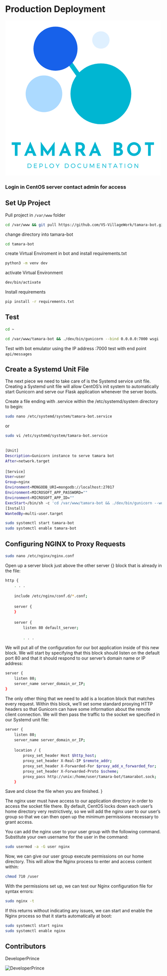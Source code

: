 # Production Deployment

![Tamarabot](https://github.com/VS-VillageWork/tamara-bot/blob/master/mock3.png)

### Login in CentOS server contact admin for access

## Set Up Project

Pull project in `/var/www` folder 

```bash
cd /var/www && git pull https://github.com/VS-VillageWork/tamara-bot.git
```
change directory into tamara-bot

```bash
cd tamara-bot 
```

create Virtual Enviroment in bot and install requirements.txt

```bash
python3 -m venv dev
```
activate Virtual Environment

```bash
dev/bin/activate
```

Install requirements

```bash
pip install -r requirements.txt
```
## Test 

```bash 
cd ~
```

```bash
cd /var/www/tamara-bot && ./dev/bin/gunicorn --bind 0.0.0.0:7000 wsgi
```

Test with bot emulator using the IP address :7000 test with end point `api/messages`


## Create a Systemd Unit File

The next piece we need to take care of is the Systemd service unit file. Creating a Systemd unit file will allow CentOS’s init system to automatically start Gunicorn and serve our Flask application whenever the server boots.

Create a file ending with .service within the /etc/systemd/system directory to begin:

```bash
sudo nano /etc/systemd/system/tamara-bot.service
```

or 

```bash
sudo vi /etc/systemd/system/tamara-bot.service
```


```bash

[Unit]
Description=Gunicorn instance to serve tamara bot
After=network.target

[Service]
User=user
Group=nginx
Environment=MONGODB_URI=mongodb://localhost:27017
Environment=MICROSOFT_APP_PASSWORD=""
Environment=MICROSOFT_APP_ID=""
ExecStart=/bin/sh -c 'cd /var/www/tamara-bot && ./dev/bin/gunicorn --workers 5 --bind unix:tamarabot.sock -m 007 wsgi'
[Install]
WantedBy=multi-user.target
```

```bash
sudo systemctl start tamara-bot
sudo systemctl enable tamara-bot
```

## Configuring NGINX to Proxy Requests

```bash
sudo nano /etc/nginx/nginx.conf
```

Open up a server block just above the other server {} block that is already in the file:
```bash
http {
    . . .

    include /etc/nginx/conf.d/*.conf;

    server {
    }

    server {
        listen 80 default_server;

        . . .
```

We will put all of the configuration for our bot application inside of this new block. We will start by specifying that this block should listen on the default port 80 and that it should respond to our server’s domain name or IP address:

```bash
server {
    listen 80;
    server_name server_domain_or_IP;
}
```

The only other thing that we need to add is a location block that matches every request. Within this block, we’ll set some standard proxying HTTP headers so that Gunicorn can have some information about the remote client connection. We will then pass the traffic to the socket we specified in our Systemd unit file:

```bash
server {
    listen 80;
    server_name server_domain_or_IP;

    location / {
        proxy_set_header Host $http_host;
        proxy_set_header X-Real-IP $remote_addr;
        proxy_set_header X-Forwarded-For $proxy_add_x_forwarded_for;
        proxy_set_header X-Forwarded-Proto $scheme;
        proxy_pass http://unix:/home/user/tamara-bot/tamarabot.sock;
    }
```

Save and close the file when you are finished.
}

The nginx user must have access to our application directory in order to access the socket file there. By default, CentOS locks down each user’s home directory very restrictively, so we will add the nginx user to our user’s group so that we can then open up the minimum permissions necessary to grant access.

You can add the nginx user to your user group with the following command. Substitute your own username for the user in the command:

```bash
sudo usermod -a -G user nginx
```

Now, we can give our user group execute permissions on our home directory. This will allow the Nginx process to enter and access content within:

```bash
chmod 710 /user
```

With the permissions set up, we can test our Nginx configuration file for syntax errors:

```bash
sudo nginx -t
```

If this returns without indicating any issues, we can start and enable the Nginx process so that it starts automatically at boot:

```bash
sudo systemctl start nginx
sudo systemctl enable nginx
```
## Contributors

DeveloperPrince

![DeveloperPrince](https://developerprince.herokuapp.com/static/assets/images/logo.png)